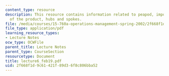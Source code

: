 ```yaml
---
content_type: resource
description: This resource contains information related to peapod, important features
  of the product, hubs and spokes.
file: /media/courses/15-760a-operations-management-spring-2002/2f668f1d9c61421f89d36f8c806bba52_lecture6_feb19.pdf
file_type: application/pdf
learning_resource_types:
- Lecture Notes
ocw_type: OCWFile
parent_title: Lecture Notes
parent_type: CourseSection
resourcetype: Document
title: lecture6_feb19.pdf
uid: 2f668f1d-9c61-421f-89d3-6f8c806bba52
---
```

